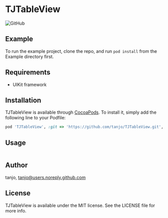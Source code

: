 # TJTableView

![GitHub](https://img.shields.io/github/license/tanjo/TJTableView)

## Example

To run the example project, clone the repo, and run `pod install` from the Example directory first.

## Requirements

- UIKit framework

## Installation

TJTableView is available through [CocoaPods](https://cocoapods.org). To install
it, simply add the following line to your Podfile:

```ruby
pod 'TJTableView', :git => 'https://github.com/tanjo/TJTableView.git', :tag => '0.1.0'
```

## Usage

```swift

```

## Author

tanjo, tanjo@users.noreply.github.com

## License

TJTableView is available under the MIT license. See the LICENSE file for more info.
